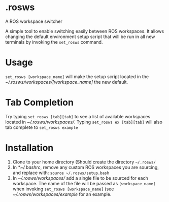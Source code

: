 # .rosws
A ROS workspace switcher

A simple tool to enable switching easily between ROS workspaces. It allows changing the default environment setup script that will be run in all new terminals by invoking the `set_rosws` command.

# Usage
`set_rosws [workspace_name]` will make the setup script located in the _~/.rosws/workspaces/[workspace_name]_ the new default.

# Tab Completion
Try typing `set_rosws [tab][tab]` to see a list of available workspaces located in _~/.rosws/workspaces/_. Typing `set_rosws ex [tab][tab]` will also tab complete to `set_rosws example`

# Installation
1. Clone to your home directory (Should create the directory `~/.rosws/`
2. In _*~/.bashrc_, remove any custom ROS workspaces you are sourcing, and replace with:
`source ~/.rosws/setup.bash`
3. In _~/.rosws/workspaces/_ add a single file to be sourced for each workspace. The name of the file will be passed as `[workspace_name]` when invoking `set_rosws [workspace_name]` (see _~/.rosws/workspaces/example_ for an example.
